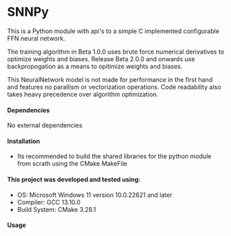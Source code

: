 # SNNPy
This is a Python module with api's to a simple C implemented configurable FFN neural network. 

The training algorithm in Beta 1.0.0 uses brute force numerical derivatives to optimize weights and biases. Release Beta 2.0.0 and onwards use backpropogation as a means to opitimize weights and biases.

This NeuralNetwork model is not made for performance in the first hand and features no parallism or vectorization operations. Code readability also takes heavy precedence over algorithm optimization.

#### Dependencies

No external dependencies

#### Installation

- Its recommended to build the shared libraries for the python module from scrath using the CMake MakeFile

#### This project was developed and tested using:

- OS: Microsoft Windows 11 version 10.0.22621 and later
- Compiler: GCC 13.10.0
- Build System: CMake 3.28.1

#### Usage
